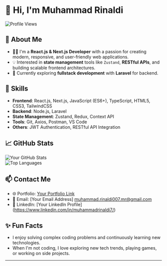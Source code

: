 # 👋 Hi, I'm Muhammad Rinaldi  
![Profile Views](https://komarev.com/ghpvc/?username=muhammadrinaldi7&color=blue&style=flat)  

## 🚀 About Me  
- 👨‍💻 I'm a **React.js & Next.js Developer** with a passion for creating modern, responsive, and user-friendly web applications.  
- 💡 Interested in **state management** tools like `Zustand`, **RESTful APIs**, and building scalable frontend architectures.  
- 🌱 Currently exploring **fullstack development** with **Laravel** for backend.  

## 🌟 Skills  
- **Frontend**: React.js, Next.js, JavaScript (ES6+), TypeScript, HTML5, CSS3, TailwindCSS  
- **Backend**: Node.js, Laravel  
- **State Management**: Zustand, Redux, Context API  
- **Tools**: Git, Axios, Postman, VS Code  
- **Others**: JWT Authentication, RESTful API Integration  

## 📈 GitHub Stats  
![Your GitHub Stats](https://github-readme-stats.vercel.app/api?username=muhammadrinaldi7&show_icons=true&theme=radical)  
![Top Languages](https://github-readme-stats.vercel.app/api/top-langs/?username=muhammadrinaldi7&layout=compact&theme=radical)  

## 📫 Contact Me  
- 🌐 Portfolio: [Your Portfolio Link](https://rndev.my.id/)   
- 📧 Email: [Your Email Address] muhammad.rinaldi007.mr@gmail.com 
- 💼 LinkedIn: [Your LinkedIn Profile]  (https://www.linkedin.com/in/muhammadrinaldi7/)

## ✨ Fun Facts  
- I enjoy solving complex coding problems and continuously learning new technologies.  
- When I'm not coding, I love exploring new tech trends, playing games, or working on side projects.  

---

